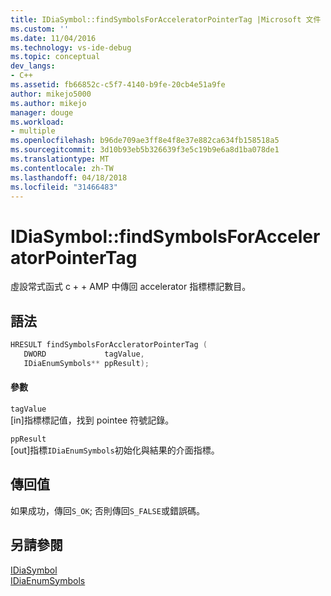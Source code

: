 ```yaml
---
title: IDiaSymbol::findSymbolsForAcceleratorPointerTag |Microsoft 文件
ms.custom: ''
ms.date: 11/04/2016
ms.technology: vs-ide-debug
ms.topic: conceptual
dev_langs:
- C++
ms.assetid: fb66852c-c5f7-4140-b9fe-20cb4e51a9fe
author: mikejo5000
ms.author: mikejo
manager: douge
ms.workload:
- multiple
ms.openlocfilehash: b96de709ae3ff8e4f8e37e882ca634fb158518a5
ms.sourcegitcommit: 3d10b93eb5b326639f3e5c19b9e6a8d1ba078de1
ms.translationtype: MT
ms.contentlocale: zh-TW
ms.lasthandoff: 04/18/2018
ms.locfileid: "31466483"
---
```

# <a name="idiasymbolfindsymbolsforacceleratorpointertag"></a>IDiaSymbol::findSymbolsForAcceleratorPointerTag
虛設常式函式 c + + AMP 中傳回 accelerator 指標標記數目。  
  
## <a name="syntax"></a>語法  
  
```C++  
HRESULT findSymbolsForAccleratorPointerTag (   
   DWORD             tagValue,  
   IDiaEnumSymbols** ppResult);  
```  
  
#### <a name="parameters"></a>參數  
 `tagValue`  
 [in]指標標記值，找到 pointee 符號記錄。  
  
 `ppResult`  
 [out]指標`IDiaEnumSymbols`初始化與結果的介面指標。  
  
## <a name="return-value"></a>傳回值  
 如果成功，傳回`S_OK`; 否則傳回`S_FALSE`或錯誤碼。  
  
## <a name="see-also"></a>另請參閱  
 [IDiaSymbol](../../debugger/debug-interface-access/idiasymbol.md)   
 [IDiaEnumSymbols](../../debugger/debug-interface-access/idiaenumsymbols.md)